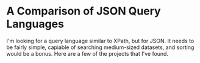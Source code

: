 # A Comparison of JSON Query Languages
I'm looking for a query language similar to XPath, but for JSON. It needs to be fairly simple, capiable of searching medium-sized datasets, and sorting would be a bonus. Here are a few of the projects that I've found.